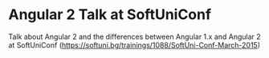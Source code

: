 # Angular 2 Talk at SoftUniConf
Talk about Angular 2 and the differences between Angular 1.x and Angular 2 at SoftUniConf (https://softuni.bg/trainings/1088/SoftUni-Conf-March-2015)
